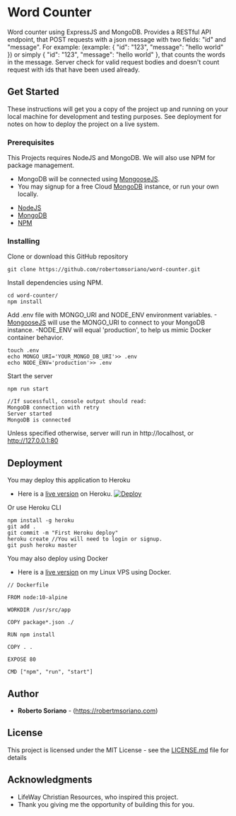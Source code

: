 # Word Counter

Word counter using ExpressJS and MongoDB. Provides a RESTful API endpoint, that POST requests with a json message with two fields: "id" and "message". For example: (example: { "id": "123", "message": "hello world" }) or simply { "id": "123", "message": "hello world" }, that counts the words in the message. Server check for valid request bodies and doesn't count request with ids that have been used already.

## Get Started

These instructions will get you a copy of the project up and running on your local machine for development and testing purposes. See deployment for notes on how to deploy the project on a live system.

### Prerequisites

This Projects requires NodeJS and MongoDB. We will also use NPM for package management. 
- MongoDB will be connected using [MongooseJS](https://mongoosejs.com/).
- You may signup for a free Cloud [MongoDB](https://www.mongodb.com/cloud) instance, or run your own locally.

* [NodeJS](https://nodejs.org/)
* [MongoDB](https://www.mongodb.com/)
* [NPM](https://www.npmjs.com/)


### Installing

Clone or download this GitHub repository

```
git clone https://github.com/robertomsoriano/word-counter.git
```

Install dependencies using NPM.

```
cd word-counter/
npm install 
```
Add .env file with MONGO_URI and NODE_ENV environment variables. 
-[MongooseJS](https://mongoosejs.com/) will use the MONGO_URI to connect to your MongoDB instance.
-NODE_ENV will equal 'production', to help us mimic Docker container behavior. 

```
touch .env
echo MONGO_URI='YOUR_MONGO_DB_URI'>> .env
echo NODE_ENV='production'>> .env
```

Start the server

```
npm run start

//If sucessfull, console output should read:
MongoDB connection with retry
Server started
MongoDB is connected
```

Unless specified otherwise, server will run in http://localhost, or http://127.0.0.1:80

## Deployment

You may deploy this application to Heroku
* Here is a [live version](https://word-counter-lw.herokuapp.com/) on Heroku.
[![Deploy](https://www.herokucdn.com/deploy/button.svg)](https://heroku.com/deploy?template=https://github.com/robertomsoriano/word-counter)

Or use Heroku CLI
```
npm install -g heroku
git add . 
git commit -m "First Heroku deploy"
heroku create //You will need to login or signup.
git push heroku master
```
You may also deploy using Docker
* Here is a [live version](https://counter.robertmsoriano.com) on my Linux VPS using Docker.

```
// Dockerfile

FROM node:10-alpine

WORKDIR /usr/src/app

COPY package*.json ./

RUN npm install

COPY . .

EXPOSE 80

CMD ["npm", "run", "start"]
```


## Author

* **Roberto Soriano** - (https://robertmsoriano.com)

## License

This project is licensed under the MIT License - see the [LICENSE.md](LICENSE.md) file for details

## Acknowledgments

* LifeWay Christian Resources, who inspired this project. 
* Thank you giving me the opportunity of building this for you. 